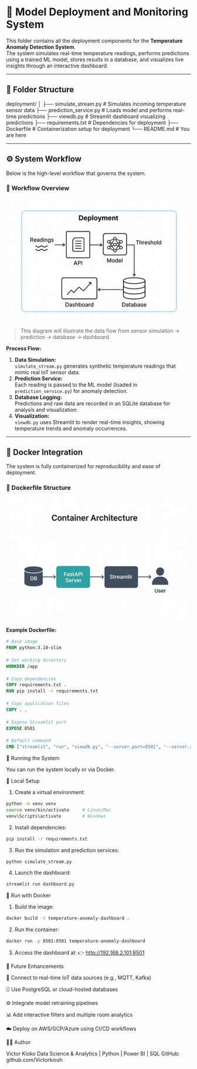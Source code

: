 # 🧠 Model Deployment and Monitoring System

This folder contains all the deployment components for the **Temperature Anomaly Detection System**.  
The system simulates real-time temperature readings, performs predictions using a trained ML model, stores results in a database, and visualizes live insights through an interactive dashboard.

---

## 📂 Folder Structure

deployment/
│
├── simulate_stream.py      # Simulates incoming temperature sensor data
├── prediction_service.py   # Loads model and performs real-time predictions
├── viewdb.py               # Streamlit dashboard visualizing predictions
├── requirements.txt        # Dependencies for deployment
├── Dockerfile              # Containerization setup for deployment
└── README.md               # You are here


---

## ⚙️ System Workflow

Below is the high-level workflow that governs the system.

### 🔄 Workflow Overview
![Project Banner Placeholder](visuals/deployment.png)

> This diagram will illustrate the data flow from sensor simulation → prediction → database → dashboard.

**Process Flow:**
1. **Data Simulation:**  
   `simulate_stream.py` generates synthetic temperature readings that mimic real IoT sensor data.
2. **Prediction Service:**  
   Each reading is passed to the ML model (loaded in `prediction_service.py`) for anomaly detection.
3. **Database Logging:**  
   Predictions and raw data are recorded in an SQLite database for analysis and visualization.
4. **Visualization:**  
   `viewdb.py` uses Streamlit to render real-time insights, showing temperature trends and anomaly occurrences.

---

## 🐳 Docker Integration

The system is fully containerized for reproducibility and ease of deployment.

### 🔧 Dockerfile Structure
![Project Banner Placeholder](visuals/container.png)

**Example Dockerfile:**
```dockerfile
# Base image
FROM python:3.10-slim

# Set working directory
WORKDIR /app

# Copy dependencies
COPY requirements.txt .
RUN pip install -r requirements.txt

# Copy application files
COPY . .

# Expose Streamlit port
EXPOSE 8501

# Default command
CMD ["streamlit", "run", "viewdb.py", "--server.port=8501", "--server.address=0.0.0.0"]
```

🚀 Running the System

You can run the system locally or via Docker.

🧩 Local Setup

1. Create a virtual environment:
```bash
python -m venv venv
source venv/bin/activate     # Linux/Mac
venv\Scripts\activate        # Windows
```

2. Install dependencies:
```bash
pip install -r requirements.txt
```

3. Run the simulation and prediction services:
```bash
python simulate_stream.py
```

4. Launch the dashboard:

```bash
streamlit run dashboard.py
```

🐋 Run with Docker
1. Build the image:
```bash
docker build -t temperature-anomaly-dashboard .
```

2. Run the container:

```bash
docker run -p 8501:8501 temperature-anomaly-dashboard
```

3. Access the dashboard at:
👉 http://192.168.2.101:8501

🧭 Future Enhancements

🔌 Connect to real-time IoT data sources (e.g., MQTT, Kafka)

🗄️ Use PostgreSQL or cloud-hosted databases

⚙️ Integrate model retraining pipelines

📊 Add interactive filters and multiple room analytics

☁️ Deploy on AWS/GCP/Azure using CI/CD workflows


🧑‍💻 Author

Victor Kioko
Data Science & Analytics | Python | Power BI | SQL
GitHub: github.com/Victorkiosh

